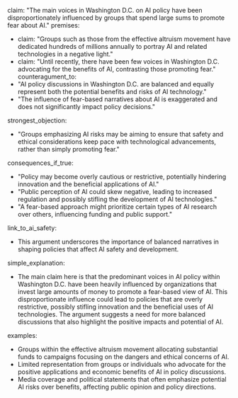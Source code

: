 claim: "The main voices in Washington D.C. on AI policy have been disproportionately influenced by groups that spend large sums to promote fear about AI."
premises:
  - claim: "Groups such as those from the effective altruism movement have dedicated hundreds of millions annually to portray AI and related technologies in a negative light."
  - claim: "Until recently, there have been few voices in Washington D.C. advocating for the benefits of AI, contrasting those promoting fear."
counteragument_to: 
  - "AI policy discussions in Washington D.C. are balanced and equally represent both the potential benefits and risks of AI technology."
  - "The influence of fear-based narratives about AI is exaggerated and does not significantly impact policy decisions."

strongest_objection: 
  - "Groups emphasizing AI risks may be aiming to ensure that safety and ethical considerations keep pace with technological advancements, rather than simply promoting fear."

consequences_if_true: 
  - "Policy may become overly cautious or restrictive, potentially hindering innovation and the beneficial applications of AI."
  - "Public perception of AI could skew negative, leading to increased regulation and possibly stifling the development of AI technologies."
  - "A fear-based approach might prioritize certain types of AI research over others, influencing funding and public support."

link_to_ai_safety: 
  - This argument underscores the importance of balanced narratives in shaping policies that affect AI safety and development.

simple_explanation: 
  - The main claim here is that the predominant voices in AI policy within Washington D.C. have been heavily influenced by organizations that invest large amounts of money to promote a fear-based view of AI. This disproportionate influence could lead to policies that are overly restrictive, possibly stifling innovation and the beneficial uses of AI technologies. The argument suggests a need for more balanced discussions that also highlight the positive impacts and potential of AI.

examples: 
  - Groups within the effective altruism movement allocating substantial funds to campaigns focusing on the dangers and ethical concerns of AI.
  - Limited representation from groups or individuals who advocate for the positive applications and economic benefits of AI in policy discussions.
  - Media coverage and political statements that often emphasize potential AI risks over benefits, affecting public opinion and policy directions.